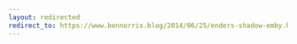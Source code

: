 ```yaml
---
layout: redirected
redirect_to: https://www.bennorris.blog/2014/06/25/enders-shadow-emby.html
---
```

